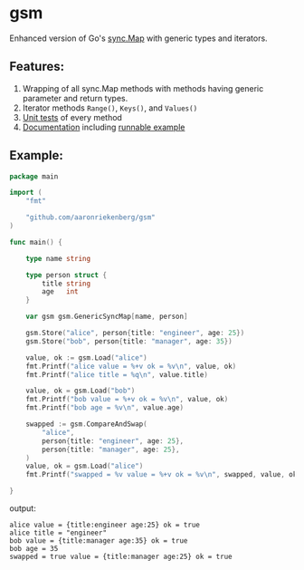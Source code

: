 # gsm

Enhanced version of Go's [sync.Map](https://pkg.go.dev/sync#Map) with generic types and iterators.

## Features:
1. Wrapping of all sync.Map methods with methods having generic parameter and return types.
2. Iterator methods `Range()`, `Keys()`, and `Values()`
3. [Unit tests](https://github.com/aaronriekenberg/gsm/blob/main/gsm_test.go) of every method
4. [Documentation](https://pkg.go.dev/github.com/aaronriekenberg/gsm) including [runnable example](https://pkg.go.dev/github.com/aaronriekenberg/gsm#example-GenericSyncMap)

## Example:

```go
package main

import (
	"fmt"

	"github.com/aaronriekenberg/gsm"
)

func main() {

	type name string

	type person struct {
		title string
		age   int
	}

	var gsm gsm.GenericSyncMap[name, person]

	gsm.Store("alice", person{title: "engineer", age: 25})
	gsm.Store("bob", person{title: "manager", age: 35})

	value, ok := gsm.Load("alice")
	fmt.Printf("alice value = %+v ok = %v\n", value, ok)
	fmt.Printf("alice title = %q\n", value.title)

	value, ok = gsm.Load("bob")
	fmt.Printf("bob value = %+v ok = %v\n", value, ok)
	fmt.Printf("bob age = %v\n", value.age)

	swapped := gsm.CompareAndSwap(
		"alice",
		person{title: "engineer", age: 25},
		person{title: "manager", age: 25},
	)
	value, ok = gsm.Load("alice")
	fmt.Printf("swapped = %v value = %+v ok = %v\n", swapped, value, ok)

}
```

output:

```
alice value = {title:engineer age:25} ok = true
alice title = "engineer"
bob value = {title:manager age:35} ok = true
bob age = 35
swapped = true value = {title:manager age:25} ok = true
```

